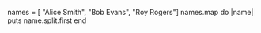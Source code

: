 <!-- How would you print out only the first name? -->

names = [ "Alice Smith", "Bob Evans", "Roy Rogers"]
names.map do |name|
puts name.split.first
end
